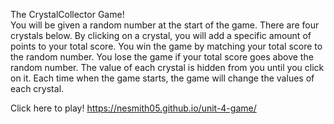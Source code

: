 The CrystalCollector Game!                  
You will be given a random number at the start of the game. 
There are four crystals below. By clicking on a crystal, you will add a specific amount of points to your total score. 
You win the game by matching your total score to the random number. You lose the game if your total score goes above the random number.
The value of each crystal is hidden from you until you click on it.
Each time when the game starts, the game will change the values of each crystal.

Click here to play! https://nesmith05.github.io/unit-4-game/
